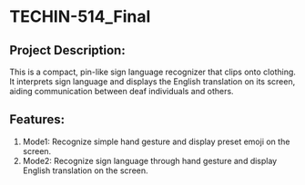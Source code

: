 # TECHIN-514_Final

## Project Description: 
This is a compact, pin-like sign language recognizer that clips onto clothing. It interprets sign language and displays the English translation on its screen, aiding communication between deaf individuals and others.

## Features:
1. Mode1: Recognize simple hand gesture and display preset emoji on the screen.
2. Mode2: Recognize sign language through hand gesture and display English translation on the screen.


